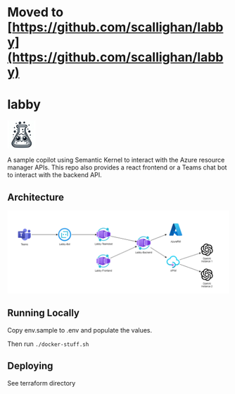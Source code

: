 # Moved to [https://github.com/scallighan/labby](https://github.com/scallighan/labby)

# labby

![labby-64.png](labby-64.png)

A sample copilot using Semantic Kernel to interact with the Azure resource manager APIs. This repo also provides a react frontend or a Teams chat bot to interact with the backend API.

## Architecture

![custom-copilot-arch.png](custom-copilot-arch.png)

## Running Locally
Copy env.sample to .env and populate the values.

Then run `./docker-stuff.sh`

## Deploying
See terraform directory
